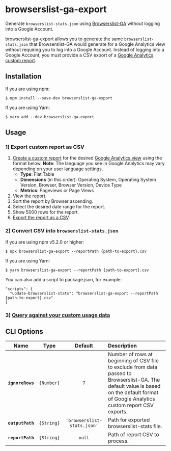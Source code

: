 # browserslist-ga-export
Generate `browserslist-stats.json` using [Browserslist-GA](https://github.com/browserslist/browserslist-ga) without logging into a Google Account.

browserslist-ga-export allows you to generate the same `browserslist-stats.json` that Browserslist-GA would generate for a Google Analytics view without requiring you to log into a Google Account. Instead of logging into a Google Account, you must provide a CSV export of a [Google Analytics custom report](https://support.google.com/analytics/answer/1151300?hl=en).

## Installation

If you are using npm:

```
$ npm install --save-dev browserslist-ga-export
```

If you are using Yarn:

```
$ yarn add --dev browserslist-ga-export
```

## Usage

### 1) Export custom report as CSV

1. [Create a custom report](https://support.google.com/analytics/answer/1151300?hl=en) for the desired [Google Analytics view](https://support.google.com/analytics/answer/2649553?hl=en) using the format below. **Note**: The language you see in Google Analytics may vary depending on your user language settings.
    - **Type**: Flat Table
    - **Dimensions** (in this order): Operating System, Operating System Version, Browser, Browser Version, Device Type
    - **Metrics**: Pageviews or Page Views
2. View the report.
3. Sort the report by Browser ascending.
4. Select the desired date range for the report.
5. Show 5000 rows for the report.
6. [Export the report as a CSV](https://support.google.com/analytics/answer/1038573?hl=en).

### 2) Convert CSV into `browserslist-stats.json`

If you are using npm v5.2.0 or higher:

```
$ npx browserslist-ga-export --reportPath {path-to-export}.csv
```

If you are using Yarn:

```
$ yarn browserslist-ga-export --reportPath {path-to-export}.csv
```

You can also add a script to package.json, for example:

```
"scripts": {
  "update-browserslist-stats": "browserslist-ga-export --reportPath {path-to-export}.csv"
}
```

### 3) [Query against your custom usage data](https://github.com/browserslist/browserslist#custom-usage-data)

## CLI Options

|Name|Type|Default|Description|
|:--:|:--:|:-----:|:----------|
|**`ignoreRows`**|`{Number}`|`7`|Number of rows at beginning of CSV file to exclude from data passed to Browserslist-GA. The default value is based on the default format of Google Analytics custom report CSV exports.|
|**`outputPath`** |`{String}`|`'browserslist-stats.json'`|Path for exported browserslist-stats file.|
|**`reportPath`**|`{String}`|`null`|Path of report CSV to process.|
